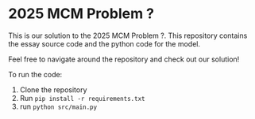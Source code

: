 # 2025 MCM Problem ?

This is our solution to the 2025 MCM Problem ?. This repository contains the essay source code and the python code for the model.

Feel free to navigate around the repository and check out our solution!

To run the code:

1. Clone the repository
2. Run `pip install -r requirements.txt`
3. run `python src/main.py`
